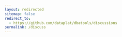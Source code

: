 ```yaml
---
layout: redirected
sitemap: false
redirect_to:
  - https://github.com/dataplat/dbatools/discussions
permalink: /discuss
---
```

